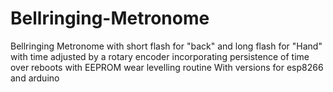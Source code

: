 # Bellringing-Metronome
Bellringing Metronome with short flash for "back" and long flash for "Hand" 
with time adjusted by a rotary encoder 
incorporating persistence of time over reboots with EEPROM wear levelling routine
With versions for esp8266 and arduino
